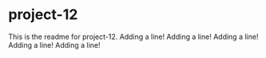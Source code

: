# project-12

This is the readme for project-12.
Adding a line!
Adding a line!
Adding a line!
Adding a line!
Adding a line!
